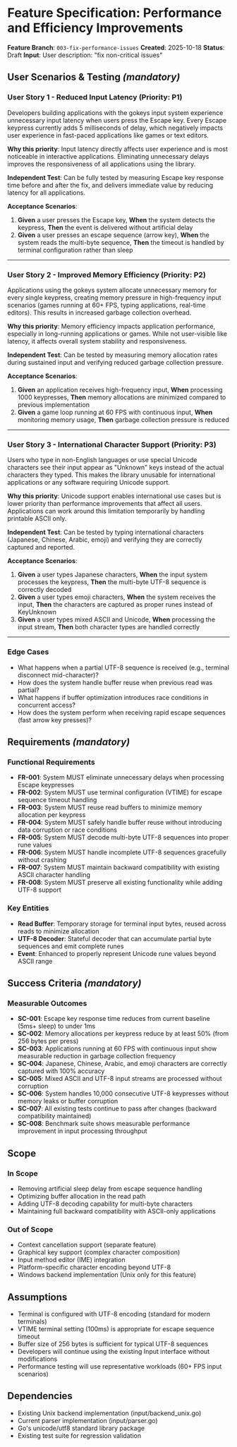 # Feature Specification: Performance and Efficiency Improvements

**Feature Branch**: `003-fix-performance-issues`
**Created**: 2025-10-18
**Status**: Draft
**Input**: User description: "fix non-critical issues"

## User Scenarios & Testing *(mandatory)*

### User Story 1 - Reduced Input Latency (Priority: P1)

Developers building applications with the gokeys input system experience unnecessary input latency when users press the Escape key. Every Escape keypress currently adds 5 milliseconds of delay, which negatively impacts user experience in fast-paced applications like games or text editors.

**Why this priority**: Input latency directly affects user experience and is most noticeable in interactive applications. Eliminating unnecessary delays improves the responsiveness of all applications using the library.

**Independent Test**: Can be fully tested by measuring Escape key response time before and after the fix, and delivers immediate value by reducing latency for all applications.

**Acceptance Scenarios**:

1. **Given** a user presses the Escape key, **When** the system detects the keypress, **Then** the event is delivered without artificial delay
2. **Given** a user presses an escape sequence (arrow key), **When** the system reads the multi-byte sequence, **Then** the timeout is handled by terminal configuration rather than sleep

---

### User Story 2 - Improved Memory Efficiency (Priority: P2)

Applications using the gokeys system allocate unnecessary memory for every single keypress, creating memory pressure in high-frequency input scenarios (games running at 60+ FPS, typing applications, real-time editors). This results in increased garbage collection overhead.

**Why this priority**: Memory efficiency impacts application performance, especially in long-running applications or games. While not user-visible like latency, it affects overall system stability and responsiveness.

**Independent Test**: Can be tested by measuring memory allocation rates during sustained input and verifying reduced garbage collection pressure.

**Acceptance Scenarios**:

1. **Given** an application receives high-frequency input, **When** processing 1000 keypresses, **Then** memory allocations are minimized compared to previous implementation
2. **Given** a game loop running at 60 FPS with continuous input, **When** monitoring memory usage, **Then** garbage collection pressure is reduced

---

### User Story 3 - International Character Support (Priority: P3)

Users who type in non-English languages or use special Unicode characters see their input appear as "Unknown" keys instead of the actual characters they typed. This makes the library unusable for international applications or any software requiring Unicode support.

**Why this priority**: Unicode support enables international use cases but is lower priority than performance improvements that affect all users. Applications can work around this limitation temporarily by handling printable ASCII only.

**Independent Test**: Can be tested by typing international characters (Japanese, Chinese, Arabic, emoji) and verifying they are correctly captured and reported.

**Acceptance Scenarios**:

1. **Given** a user types Japanese characters, **When** the input system processes the keypress, **Then** the multi-byte UTF-8 sequence is correctly decoded
2. **Given** a user types emoji characters, **When** the system receives the input, **Then** the characters are captured as proper runes instead of KeyUnknown
3. **Given** a user types mixed ASCII and Unicode, **When** processing the input stream, **Then** both character types are handled correctly

---

### Edge Cases

- What happens when a partial UTF-8 sequence is received (e.g., terminal disconnect mid-character)?
- How does the system handle buffer reuse when previous read was partial?
- What happens if buffer optimization introduces race conditions in concurrent access?
- How does the system perform when receiving rapid escape sequences (fast arrow key presses)?

## Requirements *(mandatory)*

### Functional Requirements

- **FR-001**: System MUST eliminate unnecessary delays when processing Escape keypresses
- **FR-002**: System MUST use terminal configuration (VTIME) for escape sequence timeout handling
- **FR-003**: System MUST reuse read buffers to minimize memory allocation per keypress
- **FR-004**: System MUST safely handle buffer reuse without introducing data corruption or race conditions
- **FR-005**: System MUST decode multi-byte UTF-8 sequences into proper rune values
- **FR-006**: System MUST handle incomplete UTF-8 sequences gracefully without crashing
- **FR-007**: System MUST maintain backward compatibility with existing ASCII character handling
- **FR-008**: System MUST preserve all existing functionality while adding UTF-8 support

### Key Entities

- **Read Buffer**: Temporary storage for terminal input bytes, reused across reads to minimize allocation
- **UTF-8 Decoder**: Stateful decoder that can accumulate partial byte sequences and emit complete runes
- **Event**: Enhanced to properly represent Unicode rune values beyond ASCII range

## Success Criteria *(mandatory)*

### Measurable Outcomes

- **SC-001**: Escape key response time reduces from current baseline (5ms+ sleep) to under 1ms
- **SC-002**: Memory allocations per keypress reduce by at least 50% (from 256 bytes per press)
- **SC-003**: Applications running at 60 FPS with continuous input show measurable reduction in garbage collection frequency
- **SC-004**: Japanese, Chinese, Arabic, and emoji characters are correctly captured with 100% accuracy
- **SC-005**: Mixed ASCII and UTF-8 input streams are processed without corruption
- **SC-006**: System handles 10,000 consecutive UTF-8 keypresses without memory leaks or buffer corruption
- **SC-007**: All existing tests continue to pass after changes (backward compatibility maintained)
- **SC-008**: Benchmark suite shows measurable performance improvement in input processing throughput

## Scope

### In Scope

- Removing artificial sleep delay from escape sequence handling
- Optimizing buffer allocation in the read path
- Adding UTF-8 decoding capability for multi-byte characters
- Maintaining full backward compatibility with ASCII-only applications

### Out of Scope

- Context cancellation support (separate feature)
- Graphical key support (complex character composition)
- Input method editor (IME) integration
- Platform-specific character encoding beyond UTF-8
- Windows backend implementation (Unix only for this feature)

## Assumptions

- Terminal is configured with UTF-8 encoding (standard for modern terminals)
- VTIME terminal setting (100ms) is appropriate for escape sequence timeout
- Buffer size of 256 bytes is sufficient for typical UTF-8 sequences
- Developers will continue using the existing Input interface without modifications
- Performance testing will use representative workloads (60+ FPS input scenarios)

## Dependencies

- Existing Unix backend implementation (input/backend_unix.go)
- Current parser implementation (input/parser.go)
- Go's unicode/utf8 standard library package
- Existing test suite for regression validation
